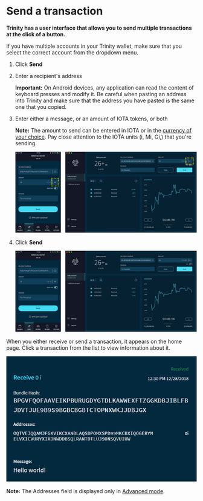 # Send a transaction

**Trinity has a user interface that allows you to send multiple transactions at the click of a button.**

If you have multiple accounts in your Trinity wallet, make sure that you select the correct account from the dropdown menu.

1. Click **Send**
2. Enter a recipient's address
    
   **Important:** On Android devices, any application can read the content of keyboard presses and modify it. Be careful when pasting an address into Trinity and make sure that the address you have pasted is the same one that you copied.

3. Enter either a message, or an amount of IOTA tokens, or both

    **Note:** The amount to send can be entered in IOTA or in the [currency of your choice](../how-to-guides/changing-the-settings.md). Pay close attention to the IOTA units (i, Mi, Gi,) that you're sending.

    ![IOTA units](../sending-value-highlighted.jpg)
4. Click **Send**

    ![Sending IOTA tokens](../send.jpg)

When you either receive or send a transaction, it appears on the home page. Click a transaction from the list to view information about it.

![A received transaction](../trinity-receive-message.png)

**Note:** The Addresses field is displayed only in [Advanced mode](../how-to-guides/changing-the-settings.md).

